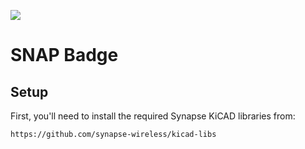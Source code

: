 [![](https://cloud.githubusercontent.com/assets/1317406/12406044/32cd9916-be0f-11e5-9b18-1547f284f878.png)](http://www.synapse-wireless.com/)

# SNAP Badge

## Setup

First, you'll need to install the required Synapse KiCAD libraries from:

    https://github.com/synapse-wireless/kicad-libs